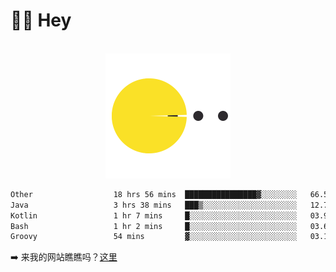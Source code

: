 
# 👋🏻 Hey
<div align="center">
	<br>
	<img src="https://raw.githubusercontent.com/Aniket965/Aniket965/master/pacman.svg?sanitize=true" width="200" height="200">
	<br>
</div>

<!--START_SECTION:waka-->

```txt
Other                  18 hrs 56 mins  ████████████████▓░░░░░░░░   66.53 %
Java                   3 hrs 38 mins   ███▒░░░░░░░░░░░░░░░░░░░░░   12.79 %
Kotlin                 1 hr 7 mins     █░░░░░░░░░░░░░░░░░░░░░░░░   03.95 %
Bash                   1 hr 2 mins     █░░░░░░░░░░░░░░░░░░░░░░░░   03.65 %
Groovy                 54 mins         ▓░░░░░░░░░░░░░░░░░░░░░░░░   03.17 %
```

<!--END_SECTION:waka-->

 ➡️  来我的网站瞧瞧吗？[这里](https://www.shaolongfei.com)

